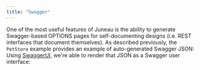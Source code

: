 ```yaml
---
title: "Swagger"
---
```


One of the most useful features of Juneau is the ability to generate Swagger-based OPTIONS pages for self-documenting designs
(i.e. REST interfaces that document themselves).
As described previously, the `PetStore` example provides an example of auto-generated Swagger JSON:
Using [SwaggerUI](../apidocs/org/apache/juneau/dto/swagger/ui/SwaggerUI.html), we're able to render that JSON as a Swagger user interface: